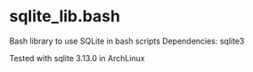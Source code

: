 # sqlite_lib.bash
Bash library to use SQLite in bash scripts
Dependencies: 
  sqlite3
  
Tested with sqlite 3.13.0 in ArchLinux
